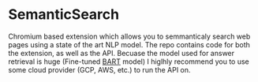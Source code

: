 # SemanticSearch
Chromium based extension which allows you to semmanticaly search web pages using a state of the art NLP model.
The repo contains code for both the extension, as well as the API. Becuase the model used for answer retrieval is huge (Fine-tuned [BART](https://arxiv.org/abs/1910.13461) model)
I higlhly recommend you to use some cloud provider (GCP, AWS, etc.) to run the API on.
